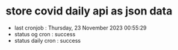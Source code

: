 # store covid daily api as json data

- last cronjob : Thursday, 23 November 2023 00:55:29
- status og cron : success
- status daily cron : success
      
      
